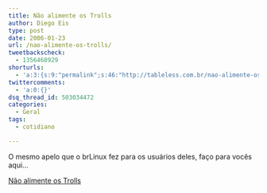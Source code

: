 ```yaml
---
title: Não alimente os Trolls
author: Diego Eis
type: post
date: 2006-01-23
url: /nao-alimente-os-trolls/
tweetbackscheck:
  - 1356468929
shorturls:
  - 'a:3:{s:9:"permalink";s:46:"http://tableless.com.br/nao-alimente-os-trolls";s:7:"tinyurl";s:26:"http://tinyurl.com/44w5qv7";s:4:"isgd";s:19:"http://is.gd/USOiN7";}'
twittercomments:
  - 'a:0:{}'
dsq_thread_id: 503034472
categories:
  - Geral
tags:
  - cotidiano

---
```

O mesmo apelo que o brLinux fez para os usuários deles, faço para vocês aqui&#8230;
  
[Não alimente os Trolls][1]

 [1]: http://br-linux.org/linux/node/2647